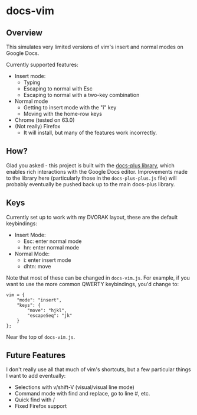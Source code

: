 # docs-vim
## Overview
This simulates very limited versions of vim's insert and normal modes on Google Docs.

Currently supported features:
* Insert mode:
    * Typing
    * Escaping to normal with Esc
    * Escaping to normal with a two-key combination
* Normal mode
    * Getting to insert mode with the "i" key
    * Moving with the home-row keys
* Chrome (tested on 63.0)
* (Not really) Firefox
    * It will install, but many of the features work incorrectly.
    
## How?
Glad you asked - this project is built with the [docs-plus library](https://github.com/matthewsot/docs-plus),
which enables rich interactions with the Google Docs editor. Improvements made to the library here (particularly those in
the ``docs-plus-plus.js`` file) will probably eventually be pushed back up to the main docs-plus library.

## Keys
Currently set up to work with my DVORAK layout, these are the default keybindings:

* Insert Mode:
    * Esc: enter normal mode
    * hn: enter normal mode
* Normal Mode:
    * i: enter insert mode
    * dhtn: move

Note that most of these can be changed in ``docs-vim.js``. For example, if you want to use the more
common QWERTY keybindings, you'd change to:

```
vim = {
    "mode": "insert",
    "keys": {
        "move": "hjkl",
        "escapeSeq": "jk"
    }
};
```

Near the top of ``docs-vim.js``.

## Future Features
I don't really use all that much of vim's shortcuts, but a few particular things I want to add
eventually:

* Selections with v/shift-V (visual/visual line mode)
* Command mode with find and replace, go to line #, etc.
* Quick find with /
* Fixed Firefox support

